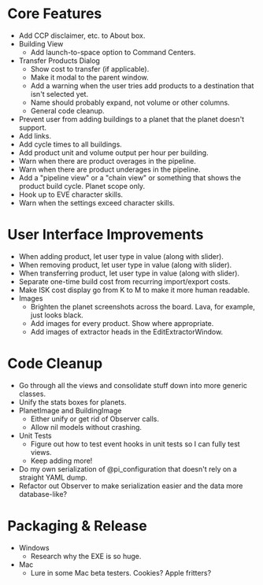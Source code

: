 Core Features
=============

* Add CCP disclaimer, etc. to About box.
* Building View
  - Add launch-to-space option to Command Centers.
* Transfer Products Dialog
  - Show cost to transfer (if applicable).
  - Make it modal to the parent window.
  - Add a warning when the user tries add products to a destination that isn't selected yet.
  - Name should probably expand, not volume or other columns.
  - General code cleanup.
* Prevent user from adding buildings to a planet that the planet doesn't support.
* Add links.
* Add cycle times to all buildings.
* Add product unit and volume output per hour per building.
* Warn when there are product overages in the pipeline.
* Warn when there are product underages in the pipeline.
* Add a "pipeline view" or a "chain view" or something that shows the product build cycle. Planet scope only.
* Hook up to EVE character skills.
* Warn when the settings exceed character skills.


User Interface Improvements
===========================

* When adding product, let user type in value (along with slider).
* When removing product, let user type in value (along with slider).
* When transferring product, let user type in value (along with slider).
* Separate one-time build cost from recurring import/export costs.
* Make ISK cost display go from K to M to make it more human readable.
* Images
  - Brighten the planet screenshots across the board. Lava, for example, just looks black.
  - Add images for every product. Show where appropriate.
  - Add images of extractor heads in the EditExtractorWindow.


Code Cleanup
============

* Go through all the views and consolidate stuff down into more generic classes.
* Unify the stats boxes for planets.
* PlanetImage and BuildingImage
  - Either unify or get rid of Observer calls.
  - Allow nil models without crashing.
* Unit Tests
  - Figure out how to test event hooks in unit tests so I can fully test views.
  - Keep adding more!
* Do my own serialization of @pi_configuration that doesn't rely on a straight YAML dump.
* Refactor out Observer to make serialization easier and the data more database-like?


Packaging & Release
===================

* Windows
  - Research why the EXE is so huge.
* Mac
  - Lure in some Mac beta testers. Cookies? Apple fritters?

